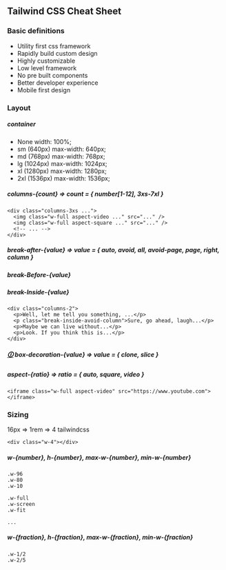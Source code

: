 ## Tailwind CSS Cheat Sheet

### Basic definitions
- Utility first css framework
- Rapidly build custom design
- Highly customizable
- Low level framework
- No pre built components
- Better developer experience
- Mobile first design

### Layout
##### container 
- None	width: 100%;
- sm (640px)	max-width: 640px;
- md (768px)	max-width: 768px;
- lg (1024px)	max-width: 1024px;
- xl (1280px)	max-width: 1280px;
- 2xl (1536px)	max-width: 1536px;

##### columns-{count}  => count = { number[1-12], 3xs-7xl }
```
<div class="columns-3xs ...">
  <img class="w-full aspect-video ..." src="..." />
  <img class="w-full aspect-square ..." src="..." />
  <!-- ... -->
</div>
```
##### break-after-{value} => value = { auto, avoid, all, avoid-page, page, right, column }
##### break-Before-{value} 
##### break-Inside-{value}
```
<div class="columns-2">
  <p>Well, let me tell you something, ...</p>
  <p class="break-inside-avoid-column">Sure, go ahead, laugh...</p>
  <p>Maybe we can live without...</p>
  <p>Look. If you think this is...</p>
</div>
```

##### [🛈](https://www.w3schools.com/cssref/tryit.php?filename=trycss3_box-decoration-break) box-decoration-{value} => value = { clone, slice }

##### aspect-{ratio}  => ratio = { auto, square, video }
```
<iframe class="w-full aspect-video" src="https://www.youtube.com"></iframe>
```

### Sizing
16px => 1rem => 4 tailwindcss
```
<div class="w-4"></div>
```
##### w-{number}, h-{number}, max-w-{number}, min-w-{number}
```
.w-96
.w-80
.w-10

.w-full
.w-screen
.w-fit

...
```
##### w-{fraction}, h-{fraction}, max-w-{fraction}, min-w-{fraction}
```
.w-1/2
.w-2/5
```
